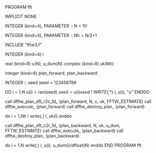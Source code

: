 PROGRAM fft

  IMPLICIT NONE

  INTEGER (kind=4), PARAMETER :: N = 10

  INTEGER (kind=4), PARAMETER :: Nh = N/2+1
  
  INCLUDE "fftw3.f"

  INTEGER (kind=4) i

  real (kind=8) u(N), u_dum(N)
  complex (kind=8) uk(Nh)

  integer (kind=8) plan_forward, plan_backward

  INTEGER :: seed
  seed = 123456789
  
  DO i = 1,N
  u(i) = ran(seed)
  seed = u(i)*seed
!  WRITE(*,*) i, u(i), "u"
  ENDDO
  
  call dfftw_plan_dft_r2c_1d_ (plan_forward, N, u, uk, FFTW_ESTIMATE)
  call dfftw_execute_ (plan_forward)
  call dfftw_destroy_plan_ (plan_forward)   

  do i = 1,Nh
!  write(*,*) i, uk(i)
  enddo

  call dfftw_plan_dft_c2r_1d_ (plan_backward, N, uk, u_dum, FFTW_ESTIMATE)
  call dfftw_execute_ (plan_backward)
  call dfftw_destroy_plan_ (plan_backward)

  do i = 1,N
  write(*,*) i, u(i), u_dum(i)/dfloat(N)
  enddo
END PROGRAM fft
